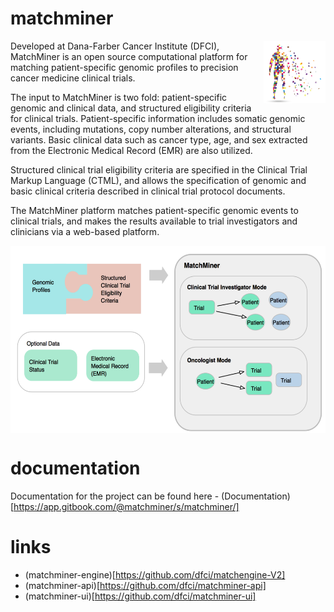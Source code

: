 # matchminer
<img src="mman.png"
     alt="MatchMiner man"
     height="100px"
     style="float:right"
/>


Developed at Dana-Farber Cancer Institute (DFCI), MatchMiner is an open source computational platform for matching patient-specific genomic profiles to precision cancer medicine clinical trials.

The input to MatchMiner is two fold: patient-specific genomic and clinical data, and structured eligibility criteria for clinical trials. Patient-specific information includes somatic genomic events, including mutations, copy number alterations, and structural variants. Basic clinical data such as cancer type, age, and sex extracted from the Electronic Medical Record (EMR) are also utilized.

Structured clinical trial eligibility criteria are specified in the Clinical Trial Markup Language (CTML), and allows the specification of genomic and basic clinical criteria described in clinical trial protocol documents.

The MatchMiner platform matches patient-specific genomic events to clinical trials, and makes the results available to trial investigators and clinicians via a web-based platform.

<img src="mm_fig.png"
     alt="MatchMiner modes"
     height="300px"
     align="center"
/>

# documentation
Documentation for the project can be found here - (Documentation)[https://app.gitbook.com/@matchminer/s/matchminer/]


# links
* (matchminer-engine)[https://github.com/dfci/matchengine-V2]
* (matchminer-api)[https://github.com/dfci/matchminer-api]
* (matchminer-ui)[https://github.com/dfci/matchminer-ui]
